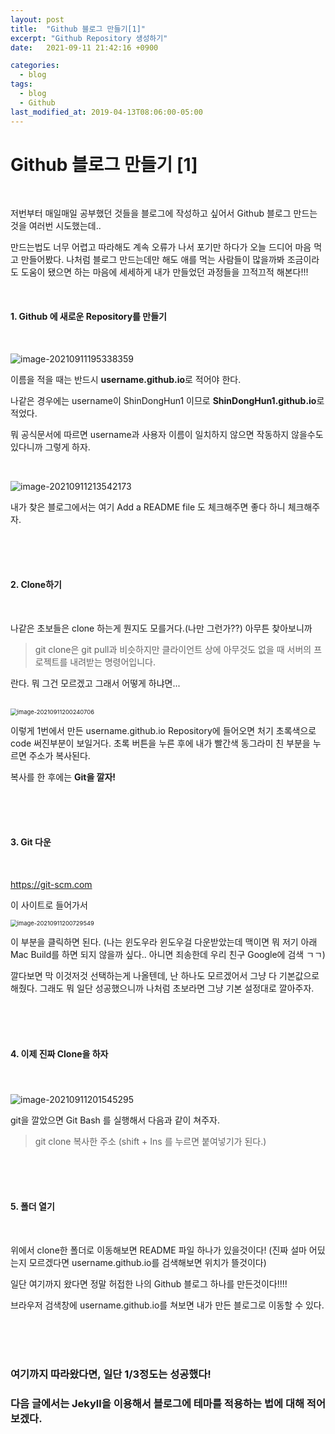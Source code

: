 ```yaml
---
layout: post
title:  "Github 블로그 만들기[1]"
excerpt: "Github Repository 생성하기"
date:   2021-09-11 21:42:16 +0900

categories:
  - blog
tags:
  - blog
  - Github
last_modified_at: 2019-04-13T08:06:00-05:00
---
```


# 					                                    **Github 블로그 만들기 [1]**

<br/>

 저번부터 매일매일 공부했던 것들을 블로그에 작성하고 싶어서 Github 블로그 만드는것을 여러번 시도했는데..

만드는법도 너무 어렵고 따라해도 계속 오류가 나서 포기만 하다가 오늘 드디어 마음 먹고 만들어봤다.
나처럼 블로그 만드는데만 해도 애를 먹는 사람들이 많을까봐 조금이라도 도움이 됐으면 하는 마음에 
세세하게 내가 만들었던 과정들을 끄적끄적 해본다!!!

<br/>

####  											                                                                      1. Github 에 새로운 Repository를 만들기

<br/>

![image-20210911195338359](https://raw.githubusercontent.com/ShinDongHun1/image_repo/main/img/image-20210911195338359-16313617584695.png)

이름을 적을 때는 반드시 **username.github.io**로 적어야 한다.  

나같은 경우에는 username이 ShinDongHun1 이므로 **ShinDongHun1.github.io**로 적었다.

뭐 공식문서에 따르면 username과 사용자 이름이 일치하지 않으면 작동하지 않을수도 있다니까 그렇게 하자.

<br/>



![image-20210911213542173](https://raw.githubusercontent.com/ShinDongHun1/image_repo/main/img/image-20210911213542173.png)
				

내가 찾은 블로그에서는 여기 Add a README file 도 체크해주면 좋다 하니 체크해주자.

<br/><br/><br/>

####  		                                                2. Clone하기

<br/>

나같은 초보들은 clone 하는게 뭔지도 모를거다.(나만 그런가??) 아무튼 찾아보니까 

> git clone은 git pull과 비슷하지만 클라이언트 상에 아무것도 없을 때 서버의 프로젝트를 내려받는 명령어입니다.		

란다. 뭐 그건 모르겠고 그래서 어떻게 하냐면...

<br/>



<img src="https://raw.githubusercontent.com/ShinDongHun1/image_repo/main/img/image-20210911200240706.png" alt="image-20210911200240706" style="zoom: 67%;" />



이렇게 1번에서 만든 username.github.io Repository에 들어오면 처기 초록색으로 code 써진부분이 보일거다.
초록 버튼을 누른 후에 내가 빨간색 동그라미 친 부분을 누르면 주소가 복사된다. 

복사를 한 후에는 **Git을 깔자!**  

<br/>

<br/>

<br/>

#### 		                                3. Git 다운

<br/>

[https://git-scm.com ](https://git-scm.com)

이 사이트로 들어가서

<img src="https://raw.githubusercontent.com/ShinDongHun1/image_repo/main/img/image-20210911200729549.png" alt="image-20210911200729549" style="zoom: 67%;" />

이 부분을 클릭하면 된다. 
(나는 윈도우라 윈도우걸 다운받았는데 맥이면 뭐 저기 아래 Mac Build를 하면 되지 않을까 싶다.. 아니면 죄송한데 우리 친구 Google에 검색 ㄱㄱ)

깔다보면 막 이것저것 선택하는게 나올텐데, 난 하나도 모르겠어서 그냥 다 기본값으로 해줬다.
그래도 뭐 일단 성공했으니까 나처럼 초보라면 그냥 기본 설정대로 깔아주자.

<br/><br/><br/>

#### 		                                4. 이제 진짜 Clone을 하자

#### 		                                <br/>

![image-20210911201545295](https://raw.githubusercontent.com/ShinDongHun1/image_repo/main/img/image-20210911201545295.png)

git을 깔았으면 Git Bash 를 실행해서 다음과 같이 쳐주자. 

>git clone 복사한 주소 (shift + Ins 를 누르면 붙여넣기가 된다.)

<br/>

<br/>

<br/>

#### 		                5. 폴더 열기

<br/>

위에서 clone한 폴더로 이동해보면 README 파일 하나가 있을것이다!
(진짜 설마 어딨는지 모르겠다면 username.github.io를 검색해보면 위치가 뜰것이다)

일단 여기까지 왔다면 정말 허접한 나의  Github 블로그 하나를 만든것이다!!!!

브라우저 검색창에 username.github.io를 쳐보면 내가 만든 블로그로 이동할 수 있다.

<br/>

<br/>

<br/>

### 여기까지 따라왔다면, 일단 1/3정도는 성공했다!

### 다음 글에서는 Jekyll을 이용해서 블로그에 테마를 적용하는 법에 대해 적어보겠다.